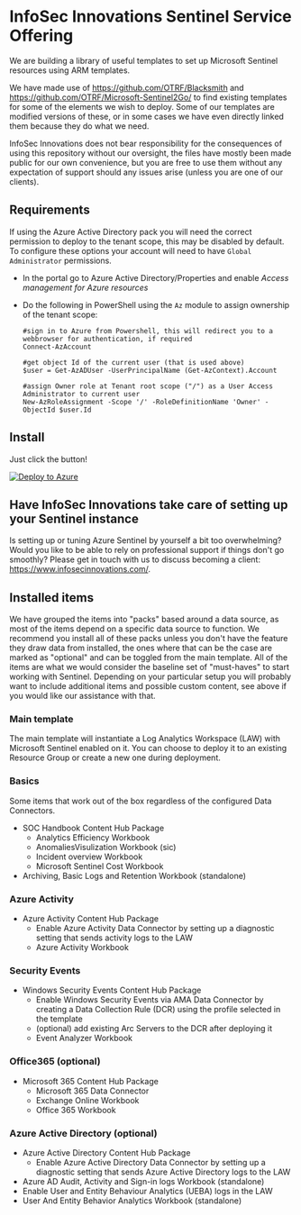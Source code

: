 # InfoSec Innovations Sentinel Service Offering

We are building a library of useful templates to set up Microsoft Sentinel resources using ARM templates.

We have made use of https://github.com/OTRF/Blacksmith and https://github.com/OTRF/Microsoft-Sentinel2Go/ to find existing templates for some of the elements we wish to deploy. Some of our templates are modified versions of these, or in some cases we have even directly linked them because they do what we need.

InfoSec Innovations does not bear responsibility for the consequences of using this repository without our oversight, the files have mostly been made public for our own convenience, but you are free to use them without any expectation of support should any issues arise (unless you are one of our clients).

## Requirements

If using the Azure Active Directory pack you will need the correct permission to deploy to the tenant scope, this may be disabled by default. To configure these options your account will need to have `Global Administrator` permissions.

- In the portal go to Azure Active Directory/Properties and enable _Access management for Azure resources_

- Do the following in PowerShell using the `Az` module to assign ownership of the tenant scope:

      #sign in to Azure from Powershell, this will redirect you to a webbrowser for authentication, if required
      Connect-AzAccount
    
      #get object Id of the current user (that is used above)
      $user = Get-AzADUser -UserPrincipalName (Get-AzContext).Account

      #assign Owner role at Tenant root scope ("/") as a User Access Administrator to current user
      New-AzRoleAssignment -Scope '/' -RoleDefinitionName 'Owner' -ObjectId $user.Id

## Install

Just click the button!

[![Deploy to Azure](https://aka.ms/deploytoazurebutton)](https://portal.azure.com/#create/Microsoft.Template/uri/https%3A%2F%2Fraw.githubusercontent.com%2FInfoSecInnovations%2FSentinel-Service-Offering%2Fmain%2Farm-templates%2Fisi-main.json)

## Have InfoSec Innovations take care of setting up your Sentinel instance

Is setting up or tuning Azure Sentinel by yourself a bit too overwhelming? Would you like to be able to rely on professional support if things don't go smoothly? Please get in touch with us to discuss becoming a client: https://www.infosecinnovations.com/.

## Installed items

We have grouped the items into "packs" based around a data source, as most of the items depend on a specific data source to function. We recommend you install all of these packs unless you don't have the feature they draw data from installed, the ones where that can be the case are marked as "optional" and can be toggled from the main template. All of the items are what we would consider the baseline set of "must-haves" to start working with Sentinel. Depending on your particular setup you will probably want to include additional items and possible custom content, see above if you would like our assistance with that.

### Main template

The main template will instantiate a Log Analytics Workspace (LAW) with Microsoft Sentinel enabled on it. You can choose to deploy it to an existing Resource Group or create a new one during deployment.

### Basics

Some items that work out of the box regardless of the configured Data Connectors.

- SOC Handbook Content Hub Package
  - Analytics Efficiency Workbook
  - AnomaliesVisulization Workbook (sic)
  - Incident overview Workbook
  - Microsoft Sentinel Cost Workbook
- Archiving, Basic Logs and Retention Workbook (standalone)

### Azure Activity

- Azure Activity Content Hub Package
  - Enable Azure Activity Data Connector by setting up a diagnostic setting that sends activity logs to the LAW
  - Azure Activity Workbook

### Security Events

- Windows Security Events Content Hub Package
  - Enable Windows Security Events via AMA Data Connector by creating a Data Collection Rule (DCR) using the profile selected in the template
  - (optional) add existing Arc Servers to the DCR after deploying it
  - Event Analyzer Workbook

### Office365 (optional)

- Microsoft 365 Content Hub Package
  - Microsoft 365 Data Connector
  - Exchange Online Workbook
  - Office 365 Workbook

### Azure Active Directory (optional)

- Azure Active Directory Content Hub Package
  - Enable Azure Active Directory Data Connector by setting up a diagnostic setting that sends Azure Active Directory logs to the LAW
- Azure AD Audit, Activity and Sign-in logs Workbook (standalone)
- Enable User and Entity Behaviour Analytics (UEBA) logs in the LAW
- User And Entity Behavior Analytics Workbook (standalone)




